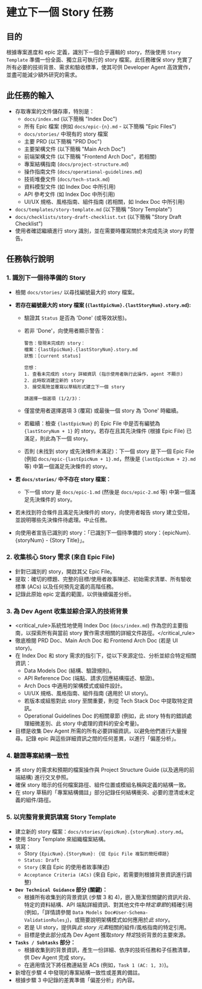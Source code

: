 # 建立下一個 Story 任務

## 目的

根據專案進度和 epic 定義，識別下一個合乎邏輯的 story，然後使用 `Story Template` 準備一份全面、獨立且可執行的 story 檔案。此任務確保 story 充實了所有必要的技術背景、需求和驗收標準，使其可供 Developer Agent 高效實作，並盡可能減少額外研究的需求。

## 此任務的輸入

- 存取專案的文件儲存庫，特別是：
  - `docs/index.md` (以下簡稱 "Index Doc")
  - 所有 Epic 檔案 (例如 `docs/epic-{n}.md` - 以下簡稱 "Epic Files")
  - `docs/stories/` 中現有的 story 檔案
  - 主要 PRD (以下簡稱 "PRD Doc")
  - 主要架構文件 (以下簡稱 "Main Arch Doc")
  - 前端架構文件 (以下簡稱 "Frontend Arch Doc"，若相關)
  - 專案結構指南 (`docs/project-structure.md`)
  - 操作指南文件 (`docs/operational-guidelines.md`)
  - 技術堆疊文件 (`docs/tech-stack.md`)
  - 資料模型文件 (如 Index Doc 中所引用)
  - API 參考文件 (如 Index Doc 中所引用)
  - UI/UX 規格、風格指南、組件指南 (若相關，如 Index Doc 中所引用)
- `docs/templates/story-template.md` (以下簡稱 "Story Template")
- `docs/checklists/story-draft-checklist.txt` (以下簡稱 "Story Draft Checklist")
- 使用者確認繼續進行 story 識別，並在需要時覆寫關於未完成先決 story 的警告。

## 任務執行說明

### 1. 識別下一個待準備的 Story

- 檢閱 `docs/stories/` 以尋找編號最大的 story 檔案。
- **若存在編號最大的 story 檔案 (`{lastEpicNum}.{lastStoryNum}.story.md`):**

  - 驗證其 `Status` 是否為 'Done' (或等效狀態)。
  - 若非 'Done'，向使用者顯示警告：

    ```
    警告：發現未完成的 story：
    檔案：{lastEpicNum}.{lastStoryNum}.story.md
    狀態：[current status]

    您想：
    1. 查看未完成的 story 詳細資訊 (指示使用者執行此操作，agent 不顯示)
    2. 此時取消建立新的 story
    3. 接受風險並覆寫以草稿形式建立下一個 story

    請選擇一個選項 (1/2/3)：
    ```

  - 僅當使用者選擇選項 3 (覆寫) 或最後一個 story 為 'Done' 時繼續。
  - 若繼續：檢查 `{lastEpicNum}` 的 Epic File 中是否有編號為 `{lastStoryNum + 1}` 的 story。若存在且其先決條件 (根據 Epic File) 已滿足，則此為下一個 story。
  - 否則 (未找到 story 或先決條件未滿足)：下一個 story 是下一個 Epic File (例如 `docs/epic-{lastEpicNum + 1}.md`，然後是 `{lastEpicNum + 2}.md` 等) 中第一個滿足先決條件的 story。

- **若 `docs/stories/` 中不存在 story 檔案：**
  - 下一個 story 是 `docs/epic-1.md` (然後是 `docs/epic-2.md` 等) 中第一個滿足先決條件的 story。
- 若未找到符合條件且滿足先決條件的 story，向使用者報告 story 建立受阻，並說明哪些先決條件待處理。中止任務。
- 向使用者宣告已識別的 story：「已識別下一個待準備的 story：{epicNum}.{storyNum} - {Story Title}」。

### 2. 收集核心 Story 需求 (來自 Epic File)

- 針對已識別的 story，開啟其父 Epic File。
- 提取：確切的標題、完整的目標/使用者故事陳述、初始需求清單、所有驗收標準 (ACs) 以及任何預先定義的高階任務。
- 記錄此原始 epic 定義的範圍，以供後續偏差分析。

### 3. 為 Dev Agent 收集並綜合深入的技術背景

- <critical_rule>系統性地使用 Index Doc (`docs/index.md`) 作為您的主要指南，以探索所有與當前 story 實作需求相關的詳細文件路徑。</critical_rule>
- 徹底檢閱 PRD Doc、Main Arch Doc 和 Frontend Arch Doc (若是 UI story)。
- 在 Index Doc 和 story 需求的指引下，從以下來源定位、分析並綜合特定相關資訊：
  - Data Models Doc (結構、驗證規則)。
  - API Reference Doc (端點、請求/回應結構描述、驗證)。
  - Arch Docs 中適用的架構模式或組件設計。
  - UI/UX 規格、風格指南、組件指南 (適用於 UI story)。
  - 若版本或組態對此 story 至關重要，則從 Tech Stack Doc 中提取特定資訊。
  - Operational Guidelines Doc 的相關章節 (例如，此 story 特有的錯誤處理細微差別、此 story 中處理的資料的安全考量)。
- 目標是收集 Dev Agent 所需的所有必要詳細資訊，以避免他們進行大量搜尋。記錄 epic 與這些詳細資訊之間的任何差異，以進行「偏差分析」。

### 4. 驗證專案結構一致性

- 將 story 的需求和預期的檔案操作與 Project Structure Guide (以及適用的前端結構) 進行交叉參照。
- 確保 story 暗示的任何檔案路徑、組件位置或模組名稱與定義的結構一致。
- 在 story 草稿的「專案結構備註」部分記錄任何結構衝突、必要的澄清或未定義的組件/路徑。

### 5. 以完整背景資訊填寫 Story Template

- 建立新的 story 檔案：`docs/stories/{epicNum}.{storyNum}.story.md`。
- 使用 Story Template 來組織檔案結構。
- 填寫：
  - Story `{EpicNum}.{StoryNum}: {從 Epic File 複製的簡短標題}`
  - `Status: Draft`
  - `Story` (來自 Epic 的使用者故事陳述)
  - `Acceptance Criteria (ACs)` (來自 Epic，若需要則根據背景資訊進行調整)
- **`Dev Technical Guidance` 部分 (關鍵)：**
  - 根據所有收集到的背景資訊 (步驟 3 和 4)，嵌入簡潔但關鍵的資訊片段、特定的資料結構、API 端點詳細資訊、對其他文件中*特定章節*的精確引用 (例如，「詳情請參閱 `Data Models Doc#User-Schema-ValidationRules`」)，或簡要說明架構模式如何應用於*此 story*。
  - 若是 UI story，提供與*此 story 元素*相關的組件/風格指南的特定引用。
  - 目標是使此部分成為 Dev Agent 獲取*story 特定*技術背景的主要來源。
- **`Tasks / Subtasks` 部分：**
  - 根據收集到的背景資訊，產生一份詳細、依序的技術任務和子任務清單，供 Dev Agent 完成 story。
  - 在適用情況下將任務連結至 ACs (例如，`Task 1 (AC: 1, 3)`)。
- 新增在步驟 4 中發現的專案結構一致性或差異的備註。
- 根據步驟 3 中記錄的差異準備「偏差分析」的內容。
